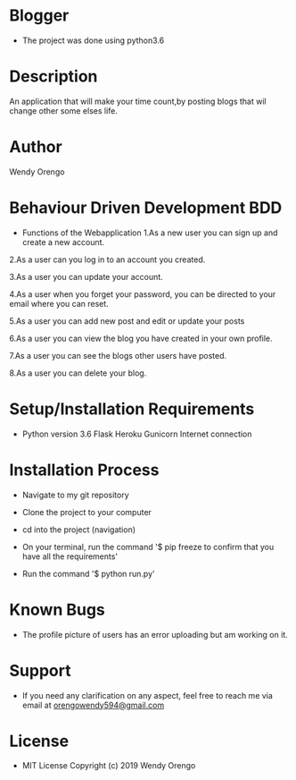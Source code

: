 # Blogger
* The project was done using python3.6

# Description
An application that will make your time count,by posting blogs that wil change other some elses life. 

# Author
Wendy Orengo

# Behaviour Driven Development BDD
* Functions of the Webapplication
1.As a new user you can sign up and create a new account.

2.As a user can you log in to an account you created.

3.As a user you can update your account.

4.As a user when you forget your password, you can be directed to your email where you can reset.

5.As a user you can add new post and edit or update your posts

6.As a user you can view the blog you have created in your own profile.

7.As a user you can see the blogs other users have posted.

8.As a user you can delete your blog.

# Setup/Installation Requirements
* Python version 3.6 Flask Heroku Gunicorn Internet connection

# Installation Process
* Navigate to my git repository 

* Clone the project to your computer

* cd into the project (navigation)

* On your terminal, run the command '$ pip freeze to confirm that you have all the requirements'

* Run the command '$ python run.py'

# Known Bugs
* The profile picture of users has an error uploading but am working on it.

# Support
* If you need any clarification on any aspect, feel free to reach me via email at orengowendy594@gmail.com

# License

* MIT License Copyright (c) 2019 Wendy Orengo

